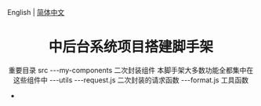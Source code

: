 English | [简体中文](./README.zh-CN.md)

<h1 align="center">中后台系统项目搭建脚手架</h1>
<div align="center">
 重要目录
 src
   ---my-components 二次封装组件 本脚手架大多数功能全都集中在这些组件中 
   ---utils 
      ---request.js  二次封装的请求函数
      ---format.js   工具函数
   
</div>

<div align="center">

</div>

-
